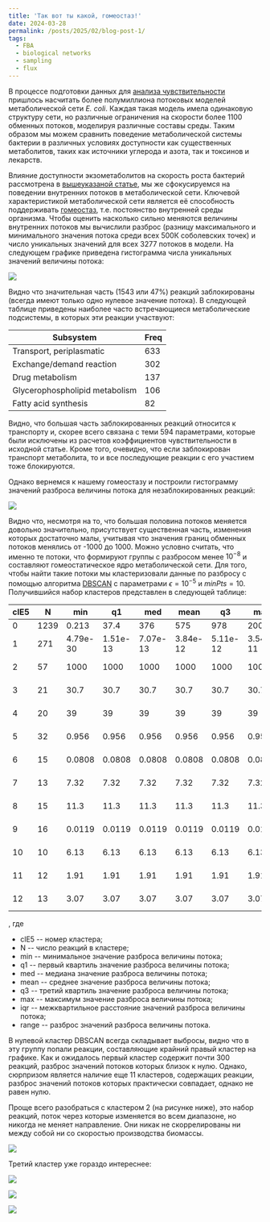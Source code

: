 ```yaml
---
title: 'Так вот ты какой, гомеостаз!'
date: 2024-03-28
permalink: /posts/2025/02/blog-post-1/
tags:
  - FBA
  - biological networks
  - sampling
  - flux
---
```


В процессе подготовки данных для [анализа чувствительности](https://www.biorxiv.org/content/10.1101/2024.02.14.580207v1.abstract)
пришлось насчитать более полумиллиона потоковых моделей метаболической сети *E. coli*. 
Каждая такая модель имела одинаковую структуру сети, но различные ограничения на скорости
более 1100 обменных потоков, моделируя различные составы среды. Таким образом мы можем
сравнить поведение метаболической системы бактерии в различных условиях доступности как
существенных метаболитов, таких как источники углерода и азота, так и токсинов и лекарств.

Влияние доступности экзометаболитов на скорость роста бактерий рассмотрена в [вышеуказаной статье](https://www.biorxiv.org/content/10.1101/2024.02.14.580207v1.abstract), мы же 
сфокусируемся на поведении внутренних потоков в метаболической сети. Ключевой 
характеристикой метаболической сети является её способность поддерживать [гомеостаз](https://ru.wikipedia.org/wiki/%D0%93%D0%BE%D0%BC%D0%B5%D0%BE%D1%81%D1%82%D0%B0%D0%B7), т.е. постоянство внутренней среды организма. Чтобы оценить насколько сильно 
меняются величины внутренних потоков мы вычислили разброс (разницу максимального и 
минимального значения потока среди всех 500К соболевских точек) и число уникальных 
значений для всех 3277 потоков в модели. На следующем графике приведена гистограмма числа 
уникальных значений величины потока:

![](/images/FBAsampling/read.data-1.png)

Видно что значительная часть (1543 или 47%) реакций заблокированы (всегда имеют только 
одно нулевое значение потока). В следующей таблице приведены наиболее часто встречающиеся 
метаболические подсистемы, в которых эти реакции участвуют:

|              Subsystem         |  Freq 
|--------------------------------| ------
|    Transport, periplasmatic    |  633  
|    Exchange/demand reaction    |  302  
|        Drug metabolism         |  137  
| Glycerophospholipid metabolism |  106  
|      Fatty acid synthesis      |   82  

Видно, что большая часть заблокированных реакций относится к транспорту и, скорее всего связана с теми 594 параметрами, которые были исключены из расчетов коэффициентов чувствительности в исходной статье. Кроме того, очевидно, что если заблокирован транспорт метаболита, то и все последующие реакции с его участием тоже блокируются.

Однако вернемся к нашему гомеостазу и построили гистограмму значений разброса величины потока для незаблокированных реакций:

![](/images/FBAsampling/read.data-2.png)

Видно что, несмотря на то, что большая половина потоков меняется довольно значительно,
присутствует существенная часть, изменения которых достаточно малы, учитывая что значения 
границ обменных потоков менялись от -1000 до 1000. Можно условно считать, что именно те 
потоки, что формируют группы с разбросом менее $10^{-8}$ и составляют гомеостатическое 
ядро метаболической сети. Для того, чтобы найти такие потоки мы кластеризовали данные по 
разбросу с помощью алгоритма [DBSCAN](https://ru.wikipedia.org/wiki/DBSCAN) с параметрами
$\epsilon = 10^{-5}$ и $minPts=10$. Получившийся набор кластеров представлен в следующей 
таблице:


| clE5 |   N   |   min   |    q1   |   med   |    mean   |    q3   |    max    |    iqr    |   range   |
|------| ------| --------| --------| --------| ----------| --------| ----------| ----------| ----------|
|  0   |  1239 |  0.213  |   37.4  |   376   |    575    |   978   |    2000   |    941    |    2000   |
|  1   |  271 | 4.79e-30 | 1.51e-13 | 7.07e-13 |  3.84e-12 | 5.11e-12 |  3.54e-11 | 4.96e-12 |  3.54e-11 |
|  2   |   57  |  1000   |  1000   |  1000   |   1000    |  1000   |   1000    | 2.17e-11  | 1.01e-10 |
|  3   |   21  |   30.7  |   30.7  |   30.7  |    30.7   |   30.7 |     30.7  |   1.42e-14|   5.33e-14| 
|  4   |   20  |    39   |    39   |    39   |     39    |    39   |     39    |  2.07e-12 |  4.73e-12 |
|  5   |   32  |  0.956  |  0.956  |  0.956  |   0.956   |  0.956  |   0.956   |  1.11e-16 |  7.77e-16 |
|  6   |   15  |  0.0808 |  0.0808 |  0.0808 |   0.0808  |  0.0808 |   0.0808  |  3.58e-13 |  1.47e-11 |
|  7   |   13  |   7.32  |   7.32  |   7.32  |    7.32   |   7.32  |    7.32   |  8.88e-16 |  4.31e-12 |
|  8   |   15  |   11.3  |   11.3  |   11.3  |    11.3   |   11.3  |    11.3   |  1.78e-15 |  3.55e-15 |
|  9   |   16  |  0.0119 |  0.0119 |  0.0119 |   0.0119  |  0.0119 |   0.0119  |  3.68e-12 |  2.3e-09  |
|  10  |   10  |   6.13  |   6.13  |   6.13  |    6.13   |   6.13  |    6.13   |  8.88e-16 |  2.66e-15 |
|  11  |   12  |   1.91  |   1.91  |   1.91  |    1.91   |   1.91  |    1.91   |  2.33e-13 |  2.77e-13 |
|  12  |   13  |   3.07  |   3.07  |   3.07  |    3.07   |   3.07  |    3.07   |  4.44e-16 |  8.88e-16 |

, где 
* clE5 -- номер кластера;
* N -- число реакций в кластере;
* min -- минимальное значение разброса величины потока;
* q1 -- первый квартиль  значение разброса величины потока;
* med -- медиана  значение разброса величины потока;
* mean -- среднее значение разброса величины потока;
* q3 -- третий квартиль значение разброса величины потока;
* max -- максимум значение разброса величины потока;
* iqr -- межквартильное расстояние значений разброса величины потока;
* range -- разброс значений разброса величины потока.

В нулевой кластер DBSCAN всегда складывает выбросы, видно что в эту группу попали реакции, 
составляющие крайний правый кластер на графике. Как и ожидалось первый кластер содержит 
почти 300 реакций, разброс значений потоков которых близок к нулю. Однако, сюрпризом 
является наличие еще 11 кластеров, содержащих реакции, разброс значений потоков которых 
практически совпадает, однако не равен нулю.

Проще всего разобраться с кластером 2 (на рисунке ниже), это набор реакций, поток через 
которые изменяется во всем диапазоне, но никогда не меняет направление. Они никак не скоррелированы ни между собой ни со скоростью производства биомассы.

![](/images/FBAsampling/G2.png)

Третий кластер уже гораздо интереснее: 

![](/images/FBAsampling/G3.png)

![](/images/FBAsampling/G5.png)

![](/images/FBAsampling/G5.png)

